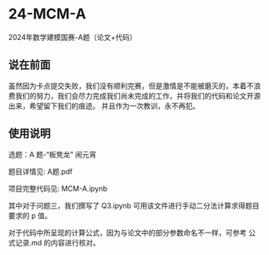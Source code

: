 # 24-MCM-A

2024年数学建模国赛-A题（论文+代码）

## 说在前面

虽然因为卡点提交失败，我们没有顺利完赛，但是激情是不能被磨灭的，本着不浪费我们的努力，我们会尽力完成我们尚未完成的工作，并将我们的代码和论文开源出来，希望留下我们的痕迹。
并且作为一次教训，永不再犯。

## 使用说明

选题：A 题-“板凳龙” 闹元宵

题目详情见: A题.pdf

项目完整代码见: MCM-A.ipynb

其中对于问题三，我们撰写了 Q3.ipynb 可用该文件进行手动二分法计算求得题目要求的 p 值。

对于代码中所呈现的计算公式，因为与论文中的部分参数命名不一样，可参考 公式记录.md 的内容进行核对。
